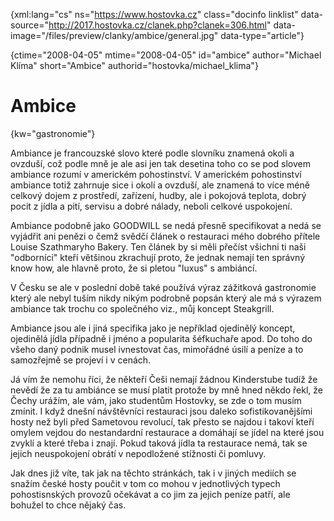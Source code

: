
{xml:lang="cs" ns="https://www.hostovka.cz" class="docinfo linklist" data-source="http://2017.hostovka.cz/clanek.php?clanek=306.html" data-image="/files/preview/clanky/ambice/general.jpg" data-type="article"}

{ctime="2008-04-05" mtime="2008-04-05" id="ambice" author="Michael Klíma" short="Ambice" authorid="hostovka/michael_klima"}

# Ambice

<!-- generated attribute kw by user_udpatekw.sh on 2019-03-13, do not edit -->

{kw="gastronomie"}

Ambiance je francouzské slovo které podle slovníku znamená okoli a ovzduší, což podle mně je ale asi jen tak desetina toho co se pod slovem ambiance rozumí v americkém pohostinství. V americkém pohostinství ambiance totiž zahrnuje sice i okolí a ovzduší, ale znamená to více méně celkov‎ý dojem z prostředí, zařízení, hudby, ale i pokojová teplota, dobr‎‎ý pocit z jídla a pití, servisu a dobré nálady, neboli celkové uspokojení.

Ambiance podobně jako GOODWILL se nedá přesně specifikovat a nedá se vyjádřit ani penězi o čemž svědčí článek o restauraci mého dobrého přítele Louise Szathmaryho Bakery. Ten článek by si měli přečíst všichni ti naši "odborníci" kteří většinou zkrachují proto, že jednak nemají ten správn‎‎ý know how, ale hlavně proto, že si pletou "luxus" s ambiáncí.

V Česku se ale v poslední době také používá v‎ý‎‎raz zážitková gastronomie který ale nebyl tuším nikdy nik‎ým podrobně popsán kter‎ý ale má s výrazem ambiance tak trochu co společného viz., můj koncept Steakgrill.

Ambiance jsou ale i jiná specifika jako je nepříklad ojedinělý koncept, ojedinělá jídla případně i jméno a popularita šéfkuchaře apod. Do toho do všeho daný podnik musel ivnestovat čas, mimořádné úsilí a peníze a to samozřejmě se projeví i v cenách.

Já vím že nemohu říci, že někteří Češi nemají žádnou Kinderstube tudíž že nevědí že za tu ambiánce se musí platit protože by mně hned někdo řekl, že Čechy urážím, ale vám, jako studentům Hostovky, se zde o tom musím zmínit. I když dnešní návštěvníci restauraci jsou daleko sofistikovanějšími hosty než byli před Sametovou revolucí, tak přesto se najdou i takoví kteří omylem vejdou do nestandardní restaurace a domáhají se jídel na které jsou zvyklí a které třeba i znají. Pokud taková jídla ta restaurace nemá, tak se jejich neuspokojení obrátí v nepodložené stížnosti či pomluvy.

Jak dnes již víte, tak jak na těchto stránkách, tak i v jiných mediích se snažím české hosty poučit v tom co mohou v jednotlivých typech pohostisnských provozů očekávat a co jim za jejich peníze patří, ale bohužel to chce nějaký čas.

